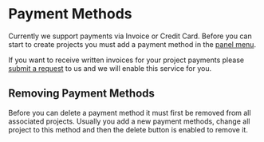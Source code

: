 # Payment Methods

Currently we support payments via Invoice or Credit Card. Before you can start to create projects you must add a payment method in the [panel menu](https://panel.meshcloud.io/#/customer/paymentMethods).

If you want to receive written invoices for your project payments please [submit a request](https://support.meshcloud.io/hc/en-us/requests/new) to us and we will enable this service for you.

## Removing Payment Methods

Before you can delete a payment method it must first be removed from all associated projects. Usually you add a new payment methods, change
all project to this method and then the delete button is enabled to remove it.